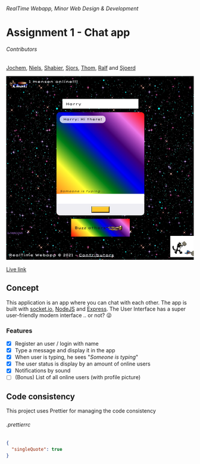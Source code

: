 ###### RealTime Webapp, Minor Web Design & Development
# Assignment 1 - Chat app
###### Contributors
[Jochem](https://github.com/jochemvogel), [Niels](https://github.com/NielsPeeters96), [Shabier](https://github.com/sjagoori), [Sjors](https://github.com/SjorsWijsman), [Thom](https://github.com/thomvessies), [Ralf](https://github.com/ralfz123) and [Sjoerd](https://github.com/shreen020)

<img src="public/assets/readme/app-finished.png" alt="Screenshot application" width="600px">

[Live link](https://real-time-web-2021.herokuapp.com/)

## Concept

This application is an app where you can chat with each other. The app is built with [socket.io](https://socket.io/), [NodeJS](https://nodejs.org/en/) and [Express](https://expressjs.com/). The User Interface has a super user-friendly modern interface .. or not? :stuck_out_tongue_winking_eye:

### Features
- [x] Register an user / login with name
- [x] Type a message and display it in the app
- [x] When user is typing, he sees "_Someone is typing_"
- [x] The user status is display by an amount of online users
- [x] Notifications by sound
- [ ] (Bonus) List of all online users (with profile picture)

## Code consistency

This project uses Prettier for managing the code consistency

###### .prettierrc

```json
{
  "singleQuote": true
}
```